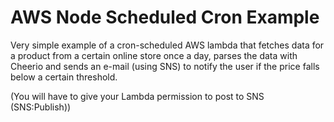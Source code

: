 
# AWS Node Scheduled Cron Example
Very simple example of a cron-scheduled AWS lambda that fetches data for a product from a certain online store once a day, parses the data with Cheerio and sends an e-mail (using SNS) to notify the user if the price falls below a certain threshold.

(You will have to give your Lambda permission to post to SNS (SNS:Publish))